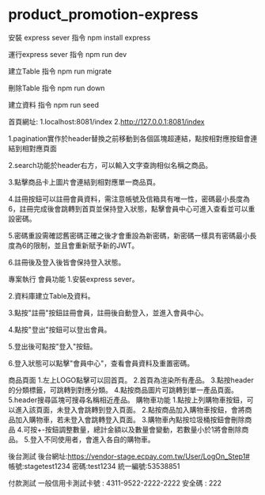 # product_promotion-express
安裝 express sever
指令 npm install express

運行express sever
指令 npm run dev

建立Table
指令 npm run migrate

刪除Table
指令 npm run down

建立資料
指令 npm run seed


首頁網址: 1.localhost:8081/index   2.http://127.0.0.1:8081/index

1.pagination實作於header替換之前移動到各個區塊超連結，點按相對應按鈕會連結到相對應頁面

2.search功能於header右方，可以輸入文字查詢相似名稱之商品。

3.點擊商品卡上圖片會連結到相對應單一商品頁。

4.註冊按鈕可以註冊會員資料，需注意帳號及信箱具有唯一性，密碼最小長度為6，註冊完成後會跳轉到首頁並保持登入狀態，點擊會員中心可進入查看並可以重設密碼。

5.密碼重設需確認舊密碼正確之後才會重設為新密碼，新密碼一樣具有密碼最小長度為6的限制，並且會重新賦予新的JWT。

6.註冊後及登入後皆會保持登入狀態。


專案執行
會員功能
1.安裝express sever。

2.資料庫建立Table及資料。

3.點按"註冊"按鈕註冊會員，註冊後自動登入，並進入會員中心。

4.點按"登出"按鈕可以登出會員。

5.登出後可點按"登入"按鈕。

6.登入狀態可以點擊"會員中心"，查看會員資料及重置密碼。

商品頁面
1.左上LOGO點擊可以回首頁。
2.首頁為渲染所有產品。
3.點按header的分類標籤，可跳轉到對應分類。
4.點按商品圖片可跳轉到單一產品頁面。
5.header搜尋區塊可搜尋名稱相近產品。
購物車功能
1.點按上列購物車按鈕，可以進入該頁面，未登入會跳轉到登入頁面。
2.點按商品加入購物車按鈕，會將商品加入購物車，若未登入會跳轉登入頁面。
3.購物車內點按垃圾桶按鈕會刪除商品
4.可按+-按鈕調整數量，總計金額以及數量會變動，若數量小於1將會刪除商品。
5.登入不同使用者，會進入各自的購物車。


後台測試
後台網址:https://vendor-stage.ecpay.com.tw/User/LogOn_Step1#
帳號:stagetest1234
密碼:test1234
統一編號:53538851


付款測試
一般信用卡測試卡號 : 4311-9522-2222-2222 安全碼 : 222
